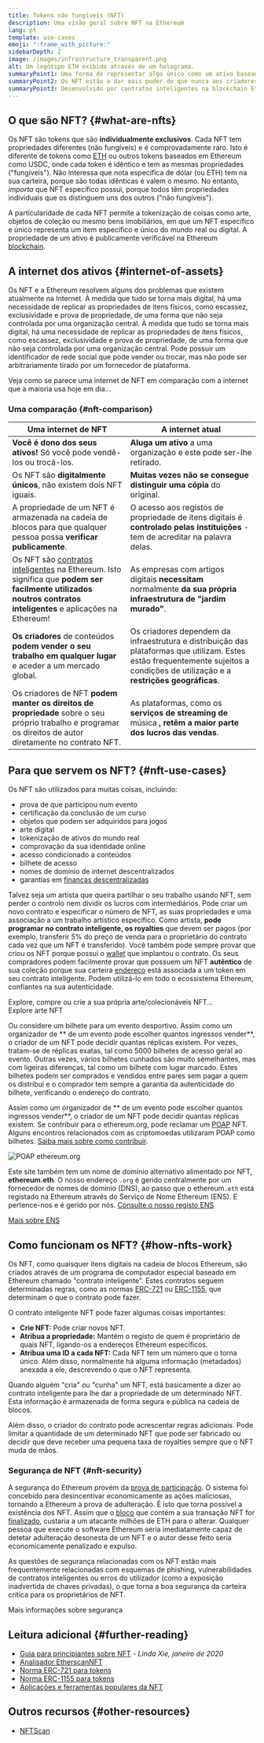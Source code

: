 ```yaml
---
title: Tokens não fungíveis (NFT)
description: Uma visão geral sobre NFT na Ethereum
lang: pt
template: use-cases
emoji: ":frame_with_picture:"
sidebarDepth: 2
image: /images/infrastructure_transparent.png
alt: Um logótipo ETH exibido através de um holograma.
summaryPoint1: Uma forma de representar algo único como um ativo baseado na Ethereum.
summaryPoint2: Os NFT estão a dar mais poder do que nunca aos criadores de conteúdo.
summaryPoint3: Desenvolvido por contratos inteligentes na blockchain Ethereum.
---
```


## O que são NFT? {#what-are-nfts}

Os NFT são tokens que são **individualmente exclusivos**. Cada NFT tem propriedades diferentes (não fungíveis) e é comprovadamente raro. Isto é diferente de tokens como [ETH](/glossary/#ether) ou outros tokens baseados em Ethereum como USDC, onde cada token é idêntico e tem as mesmas propriedades ("fungíveis"). Não interessa que nota específica de dólar (ou ETH) tem na sua carteira, porque são todas idênticas e valem o mesmo. No entanto, _importa_ que NFT específico possui, porque todos têm propriedades individuais que os distinguem uns dos outros ("não fungíveis").

A particularidade de cada NFT permite a tokenização de coisas como arte, objetos de coleção ou mesmo bens imobiliários, em que um NFT específico e único representa um item específico e único do mundo real ou digital. A propriedade de um ativo é publicamente verificável na Ethereum [blockchain](/glossary/#blockchain).

<YouTube id="Xdkkux6OxfM" />

## A internet dos ativos {#internet-of-assets}

Os NFT e a Ethereum resolvem alguns dos problemas que existem atualmente na Internet. À medida que tudo se torna mais digital, há uma necessidade de replicar as propriedades de itens físicos, como escassez, exclusividade e prova de propriedade, de uma forma que não seja controlada por uma organização central. À medida que tudo se torna mais digital, há uma necessidade de replicar as propriedades de itens físicos, como escassez, exclusividade e prova de propriedade, de uma forma que não seja controlada por uma organização central. Pode possuir um identificador de rede social que pode vender ou trocar, mas não pode ser arbitrariamente tirado por um fornecedor de plataforma.

Veja como se parece uma internet de NFT em comparação com a internet que a maioria usa hoje em dia...

### Uma comparação {#nft-comparison}

| Uma internet de NFT                                                                                                                                                                         | A internet atual                                                                                                                                                                   |
| ------------------------------------------------------------------------------------------------------------------------------------------------------------------------------------------- | ---------------------------------------------------------------------------------------------------------------------------------------------------------------------------------- |
| **Você é dono dos seus ativos!** Só você pode vendê-los ou trocá-los.                                                                                                                       | **Aluga um ativo** a uma organização e este pode ser-lhe retirado.                                                                                                                 |
| Os NFT são **digitalmente únicos**, não existem dois NFT iguais.                                                                                                                            | **Muitas vezes não se consegue distinguir uma cópia** do original.                                                                                                                 |
| A propriedade de um NFT é armazenada na cadeia de blocos para que qualquer pessoa possa **verificar publicamente**.                                                                         | O acesso aos registos de propriedade de itens digitais é **controlado pelas instituições** - tem de acreditar na palavra delas.                                                    |
| Os NFT são [contratos inteligentes](/glossary/#smart-contract) na Ethereum. Isto significa que **podem ser facilmente utilizados noutros contratos inteligentes** e aplicações na Ethereum! | As empresas com artigos digitais **necessitam** normalmente **da sua própria infraestrutura de "jardim murado"**.                                                                  |
| **Os criadores** de conteúdos **podem vender o seu trabalho em qualquer lugar** e aceder a um mercado global.                                                                               | Os criadores dependem da infraestrutura e distribuição das plataformas que utilizam. Estes estão frequentemente sujeitos a condições de utilização e a **restrições geográficas**. |
| Os criadores de NFT **podem manter os direitos de propriedade** sobre o seu próprio trabalho e programar os direitos de autor diretamente no contrato NFT.                                  | As plataformas, como os **serviços de streaming de** música **, retêm a maior parte dos lucros das vendas**.                                                                       |

## Para que servem os NFT? {#nft-use-cases}

Os NFT são utilizados para muitas coisas, incluindo:

- prova de que participou num evento
- certificação da conclusão de um curso
- objetos que podem ser adquiridos para jogos
- arte digital
- tokenização de ativos do mundo real
- comprovação da sua identidade online
- acesso condicionado a conteúdos
- bilhete de acesso
- nomes de domínio de internet descentralizados
- garantias em [finanças descentralizadas](/glossary/#defi)

Talvez seja um artista que queira partilhar o seu trabalho usando NFT, sem perder o controlo nem dividir os lucros com intermediários. Pode criar um novo contrato e especificar o número de NFT, as suas propriedades e uma associação a um trabalho artístico específico. Como artista, **pode programar no contrato inteligente, os royalties** que devem ser pagos (por exemplo, transferir 5% do preço de venda para o proprietário do contrato cada vez que um NFT é transferido). Você também pode sempre provar que criou os NFT porque possui o [wallet](/glossary/#wallet) que implantou o contrato. Os seus compradores podem facilmente provar que possuem um NFT **autêntico** de sua coleção porque sua carteira [endereço](/glossary/#address) está associada a um token em seu contrato inteligente. Podem utilizá-lo em todo o ecossistema Ethereum, confiantes na sua autenticidade.

<InfoBanner shouldSpaceBetween emoji=":eyes:" mt="8">
  <div>Explore, compre ou crie a sua própria arte/colecionáveis NFT...</div>
  <ButtonLink href="/dapps/?category=collectibles#explore">
    Explore arte NFT
  </ButtonLink>
</InfoBanner>

Ou considere um bilhete para um evento desportivo. Assim como um organizador de ** de um evento pode escolher quantos ingressos vender**, o criador de um NFT pode decidir quantas réplicas existem. Por vezes, tratam-se de réplicas exatas, tal como 5000 bilhetes de acesso geral ao evento. Outras vezes, vários bilhetes cunhados são muito semelhantes, mas com ligeiras diferenças, tal como um bilhete com lugar marcado. Estes bilhetes podem ser comprados e vendidos entre pares sem pagar a quem os distribui e o comprador tem sempre a garantia da autenticidade do bilhete, verificando o endereço do contrato.

Assim como um organizador de ** de um evento pode escolher quantos ingressos vender**, o criador de um NFT pode decidir quantas réplicas existem. Se contribuir para o ethereum.org, pode reclamar um [POAP](/glossary/#poap) NFT. Alguns encontros relacionados com as criptomoedas utilizaram POAP como bilhetes. [Saiba mais sobre como contribuir](/contributing/#poap).

![POAP ethereum.org](./poap.png)

Este site também tem um nome de domínio alternativo alimentado por NFT, **ethereum.eth**. O nosso endereço `.org` é gerido centralmente por um fornecedor de nomes de domínio (DNS), ao passo que o ethereum`.eth` está registado na Ethereum através do Serviço de Nome Ethereum (ENS). E pertence-nos e é gerido por nós. [Consulte o nosso registo ENS](https://app.ens.domains/name/ethereum.eth)

[Mais sobre ENS](https://app.ens.domains)

<Divider />

## Como funcionam os NFT? {#how-nfts-work}

Os NFT, como quaisquer itens digitais na cadeia de blocos Ethereum, são criados através de um programa de computador especial baseado em Ethereum chamado "contrato inteligente". Estes contratos seguem determinadas regras, como as normas [ERC-721](/glossary/#erc-721) ou [ERC-1155](/glossary/#erc-1155), que determinam o que o contrato pode fazer.

O contrato inteligente NFT pode fazer algumas coisas importantes:

- **Crie NFT:** Pode criar novos NFT.
- **Atribua a propriedade:** Mantém o registo de quem é proprietário de quais NFT, ligando-os a endereços Ethereum específicos.
- **Atribua uma ID a cada NFT:** Cada NFT tem um número que o torna único. Além disso, normalmente há alguma informação (metadados) anexada a ele, descrevendo o que o NFT representa.

Quando alguém "cria" ou "cunha" um NFT, está basicamente a dizer ao contrato inteligente para lhe dar a propriedade de um determinado NFT. Esta informação é armazenada de forma segura e pública na cadeia de blocos.

Além disso, o criador do contrato pode acrescentar regras adicionais. Pode limitar a quantidade de um determinado NFT que pode ser fabricado ou decidir que deve receber uma pequena taxa de royalties sempre que o NFT muda de mãos.

### Segurança de NFT {#nft-security}

A segurança do Ethereum provém da [prova de participação](/glossary/#pos). O sistema foi concebido para desincentivar economicamente as ações maliciosas, tornando a Ethereum à prova de adulteração. É isto que torna possível a existência dos NFT. Assim que o [bloco](/glossary/#block) que contém a sua transação NFT for [finalizado](/glossary/#finality), custaria a um atacante milhões de ETH para o alterar. Qualquer pessoa que execute o software Ethereum seria imediatamente capaz de detetar adulteração desonesta de um NFT e o autor desse feito seria economicamente penalizado e expulso.

As questões de segurança relacionadas com os NFT estão mais frequentemente relacionadas com esquemas de phishing, vulnerabilidades de contratos inteligentes ou erros do utilizador (como a exposição inadvertida de chaves privadas), o que torna a boa segurança da carteira crítica para os proprietários de NFT.

<ButtonLink href="/security/">
  Mais informações sobre segurança
</ButtonLink>

## Leitura adicional {#further-reading}

- [Guia para principiantes sobre NFT](https://linda.mirror.xyz/df649d61efb92c910464a4e74ae213c4cab150b9cbcc4b7fb6090fc77881a95d) - _Linda Xie, janeiro de 2020_
- [Analisador EtherscanNFT](https://etherscan.io/nft-top-contracts)
- [Norma ERC-721 para tokens](/developers/docs/standards/tokens/erc-721/)
- [Norma ERC-1155 para tokens](/developers/docs/standards/tokens/erc-1155/)
- [Aplicações e ferramentas populares da NFT](https://www.ethereum-ecosystem.com/blockchains/ethereum/nfts)

## Outros recursos {#other-resources}

- [NFTScan](https://nftscan.com/)

<Divider />

<QuizWidget quizKey="nfts" />
